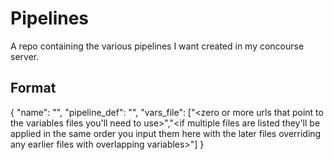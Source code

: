 # Pipelines

A repo containing the various pipelines I want created in my concourse server.

## Format

{
  "name": "<pipeline name>",
  "pipeline_def": "<url that points to your pipeline definition file>",
  "vars_file": ["<zero or more urls that point to the variables files you'll need to use>","<if multiple files are listed they'll be applied in the same order you input them here with the later files overriding any earlier files with overlapping variables>"]
}